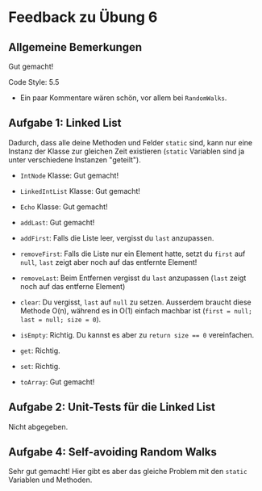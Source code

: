 Feedback zu Übung 6
===================

Allgemeine Bemerkungen
----------------------

Gut gemacht!

Code Style: 5.5

- Ein paar Kommentare wären schön, vor allem bei `RandomWalks`.

Aufgabe 1: Linked List
----------------------

Dadurch, dass alle deine Methoden und Felder `static` sind, kann nur eine Instanz der Klasse zur gleichen Zeit existieren (`static` Variablen sind ja unter verschiedene Instanzen "geteilt").

- `IntNode` Klasse: Gut gemacht!
- `LinkedIntList` Klasse: Gut gemacht!
- `Echo` Klasse: Gut gemacht!

- `addLast`: Gut gemacht!
- `addFirst`: Falls die Liste leer, vergisst du `last` anzupassen.
- `removeFirst`: Falls die Liste nur ein Element hatte, setzt du `first` auf `null`, `last` zeigt aber noch auf das entfernte Element!
- `removeLast`: Beim Entfernen vergisst du `last` anzupassen (`last` zeigt noch auf das entferne Element)
- `clear`: Du vergisst, `last` auf `null` zu setzen. Ausserdem braucht diese Methode O(n), während es in O(1) einfach machbar ist (`first = null; last = null; size = 0`).
- `isEmpty`: Richtig. Du kannst es aber zu `return size == 0` vereinfachen.
- `get`: Richtig.
- `set`: Richtig.
- `toArray`: Gut gemacht!

Aufgabe 2: Unit-Tests für die Linked List
-----------------------------------------

Nicht abgegeben.

Aufgabe 4: Self-avoiding Random Walks
-------------------------------------

Sehr gut gemacht! Hier gibt es aber das gleiche Problem mit den `static` Variablen und Methoden.
